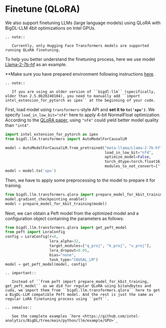 # Finetune (QLoRA)

We also support finetuning LLMs (large language models) using QLoRA with BigDL-LLM 4bit optimizations on Intel GPUs.

```eval_rst
.. note::

   Currently, only Hugging Face Transformers models are supported running QLoRA finetuning.
```

To help you better understand the finetuning process, here we use model [Llama-2-7b-hf](https://huggingface.co/meta-llama/Llama-2-7b-hf) as an example.

**Make sure you have prepared environment following instructions [here](../install_gpu.html).

```eval_rst
.. note::

   If you are using an older version of ``bigdl-llm`` (specifically, older than 2.5.0b20240104), you need to manually add ``import intel_extension_for_pytorch as ipex`` at the beginning of your code.
```

First, load model using `transformers`-style API and **set it to `to('xpu')`**. We specify `load_in_low_bit="nf4"` here to apply 4-bit NormalFloat optimization. According to the [QLoRA paper](https://arxiv.org/pdf/2305.14314.pdf), using `"nf4"` could yield better model quality than `"int4"`.

```python
import intel_extension_for_pytorch as ipex
from bigdl.llm.transformers import AutoModelForCausalLM

model = AutoModelForCausalLM.from_pretrained("meta-llama/Llama-2-7b-hf",
                                             load_in_low_bit="nf4",
                                             optimize_model=False,
                                             torch_dtype=torch.float16,
                                             modules_to_not_convert=["lm_head"],)
model = model.to('xpu')
```

Then, we have to apply some preprocessing to the model to prepare it for training.
```python
from bigdl.llm.transformers.qlora import prepare_model_for_kbit_training
model.gradient_checkpointing_enable()
model = prepare_model_for_kbit_training(model)
```

Next, we can obtain a Peft model from the optimized model and a configuration object containing the parameters as follows:
```python
from bigdl.llm.transformers.qlora import get_peft_model
from peft import LoraConfig
config = LoraConfig(r=8, 
                    lora_alpha=32, 
                    target_modules=["q_proj", "k_proj", "v_proj"], 
                    lora_dropout=0.05, 
                    bias="none", 
                    task_type="CAUSAL_LM")
model = get_peft_model(model, config)
```

```eval_rst
.. important::

   Instead of ``from peft import prepare_model_for_kbit_training, get_peft_model`` as we did for regular QLoRA using bitandbytes and cuda, we import them from ``bigdl.llm.transformers.qlora`` here to get a BigDL-LLM compatible Peft model. And the rest is just the same as regular LoRA finetuning process using ``peft``.
```

```eval_rst
.. seealso::

   See the complete examples `here <https://github.com/intel-analytics/BigDL/tree/main/python/llm/example/GPU>`_
```
